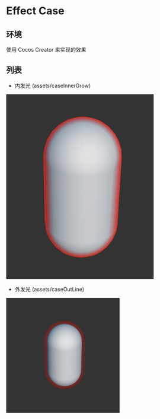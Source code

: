 # Effect Case

## 环境

使用 Cocos Creator 来实现的效果

## 列表

* 内发光 (assets/caseInnerGrow)

![内发光](./doc/images/outline2.jpg)

* 外发光 (assets/caseOutLine)

![内发光](./doc/images/outline1.jpg)

